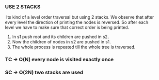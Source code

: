 ### USE 2 STACKS
​
Its kind of a level order traversal but using 2 stacks.
We observe that after every level the direction of printing the nodes is reversed. So after each level we have to make sure that correct order is being printed.
​
1. In s1 push root and its children are pushed in s2.
2. Now the children of nodes in s2 are pushed in s1.
3. The whole process is repeated till the whole tree is traversed.
​
### TC -> O(N)  every node is visited exactly once
### SC -> O(2N)  two stacks are used
​
​
